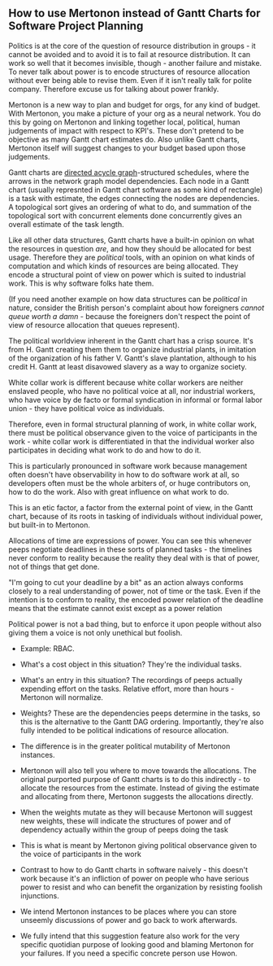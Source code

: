 How to use Mertonon instead of Gantt Charts for Software Project Planning
---

Politics is at the core of the question of resource distribution in groups - it cannot be avoided and to avoid it is to fail at resource distribution. It can work so well that it becomes invisible, though - another failure and mistake. To never talk about power is to encode structures of resource allocation without ever being able to revise them. Even if it isn't really talk for polite company. Therefore excuse us for talking about power frankly.

Mertonon is a new way to plan and budget for orgs, for any kind of budget. With Mertonon, you make a picture of your org as a neural network. You do this by going on Mertonon and linking together local, political, human judgements of impact with respect to KPI's. These don't pretend to be objective as many Gantt chart estimates do. Also unlike Gantt charts, Mertonon itself will suggest changes to your budget based upon those judgements.

Gantt charts are [directed acycle graph](https://en.wikipedia.org/wiki/Directed_acyclic_graph)-structured schedules, where the arrows in the network graph model dependencies. Each node in a Gantt chart (usually represnted in Gantt chart software as some kind of rectangle) is a task with estimate, the edges connecting the nodes are dependencies. A topological sort gives an ordering of what to do, and summation of the topological sort with concurrent elements done concurrently gives an overall estimate of the task length.

Like all other data structures, Gantt charts have a built-in opinion on what the resources in question _are_, and how they should be allocated for best usage. Therefore they are _political_ tools, with an opinion on what kinds of computation and which kinds of resources are being allocated. They encode a structural point of view on power which is suited to industrial work. This is why software folks hate them.

(If you need another example on how data structures can be _political_ in nature, consider the British person's complaint about how foreigners _cannot queue worth a damn_ - because the foreigners don't respect the point of view of resource allocation that queues represent).

The political worldview inherent in the Gantt chart has a crisp source. It's from H. Gantt creating them them to organize industrial plants, in imitation of the organization of his father V. Gantt's slave plantation, although to his credit H. Gantt at least disavowed slavery as a way to organize society.

White collar work is different because white collar workers are neither enslaved people, who have no political voice at all, nor industrial workers, who have voice by de facto or formal syndication in informal or formal labor union - they have political voice as individuals.

Therefore, even in formal structural planning of work, in white collar work, there must be political observance given to the voice of participants in the work - white collar work is differentiated in that the individual worker also participates in deciding what work to do and how to do it.

This is particularly pronounced in software work because management often doesn't have observability in how to do software work at all, so developers often must be the whole arbiters of, or huge contributors on, how to do the work. Also with great influence on what work to do.

This is an etic factor, a factor from the external point of view, in the Gantt chart, because of its roots in tasking of individuals without individual power, but built-in to Mertonon.

Allocations of time are expressions of power. You can see this whenever peeps negotiate deadlines in these sorts of planned tasks - the timelines never conform to reality because the reality they deal with is that of power, not of things that get done.

"I'm going to cut your deadline by a bit" as an action always conforms closely to a real understanding of power, not of time or the task. Even if the intention is to conform to reality, the encoded power relation of the deadline means that the estimate cannot exist except as a power relation

Political power is not a bad thing, but to enforce it upon people without also giving them a voice is not only unethical but foolish.

- Example: RBAC.
- What's a cost object in this situation? They're the individual tasks.
- What's an entry in this situation? The recordings of peeps actually expending effort on the tasks. Relative effort, more than hours - Mertonon will normalize.
- Weights? These are the dependencies peeps determine in the tasks, so this is the alternative to the Gantt DAG ordering. Importantly, they're also fully intended to be political indications of resource allocation.
- The difference is in the greater political mutability of Mertonon instances.
- Mertonon will also tell you where to move towards the allocations. The original purported purpose of Gantt charts is to do this indirectly - to allocate the resources from the estimate. Instead of giving the estimate and allocating from there, Mertonon suggests the allocations directly.
- When the weights mutate as they will because Mertonon will suggest new weights, these will indicate the structures of power and of dependency actually within the group of peeps doing the task
- This is what is meant by Mertonon giving political observance given to the voice of participants in the work

- Contrast to how to do Gantt charts in software naively - this doesn't work because it's an infliction of power on people who have serious power to resist and who can benefit the organization by resisting foolish injunctions.
- We intend Mertonon instances to be places where you can store unseemly discussions of power and go back to work afterwards.
- We fully intend that this suggestion feature also work for the very specific quotidian purpose of looking good and blaming Mertonon for your failures. If you need a specific concrete person use Howon.
